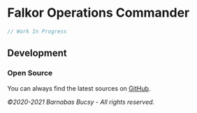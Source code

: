 # **Falkor Operations Commander**

```javascript
// Work In Progress
```

## **Development**

### **Open Source**

You can always find the latest sources on [GitHub](https://github.com/theonethread/falkor-commander "Visit").

_©2020-2021 Barnabas Bucsy - All rights reserved._
